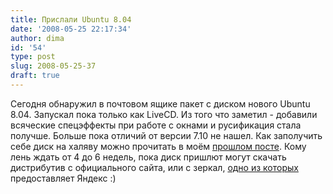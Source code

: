 ```yaml
---
title: Прислали Ubuntu 8.04
date: '2008-05-25 22:17:34'
author: dima
id: '54'
type: post
slug: 2008-05-25-37
draft: true
---
```


Сегодня обнаружил в почтовом ящике пакет с диском нового Ubuntu 8.04. Запускал пока только как LiveCD. Из того что заметил - добавили всяческие спецэффекты при работе с окнами и русификация стала получше. Больше пока отличий от версии 7.10 не нашел. Как заполучить себе диск на халяву можно прочитать в моём [прошлом посте](/blog/2008-03-27-20). Кому лень ждать от 4 до 6 недель, пока диск пришлют могут скачать дистрибутив с официального сайта, или с зеркал, [одно из которых](https://mirror.yandex.ru/www/) предоставляет Яндекс :)